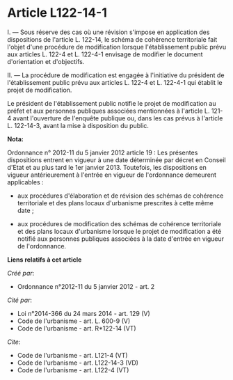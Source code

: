 # Article L122-14-1

I. ― Sous réserve des cas où une révision s'impose en application des dispositions de l'article L. 122-14, le schéma de
cohérence territoriale fait l'objet d'une procédure de modification lorsque l'établissement public prévu aux articles L.
122-4 et L. 122-4-1 envisage de modifier le document d'orientation et d'objectifs. 

II. ― La procédure de modification est engagée à l'initiative du président de l'établissement public prévu aux articles L.
122-4 et L. 122-4-1 qui établit le projet de modification. 

Le président de l'établissement public notifie le projet de modification au préfet et aux personnes publiques associées
mentionnées à l'article L. 121-4 avant l'ouverture de l'enquête publique ou, dans les cas prévus à l'article L. 122-14-3,
avant la mise à disposition du public.

**Nota:**

Ordonnance n° 2012-11 du 5 janvier 2012 article 19 : Les présentes dispositions entrent en vigueur à une date déterminée par
décret en Conseil d'Etat et au plus tard le 1er janvier 2013. Toutefois, les dispositions en vigueur antérieurement à
l'entrée en vigueur de l'ordonnance demeurent applicables :

- aux procédures d'élaboration et de révision des schémas de cohérence territoriale et des plans locaux d'urbanisme
prescrites à cette même date ;

- aux procédures de modification des schémas de cohérence territoriale et des plans locaux d'urbanisme lorsque le projet de
modification a été notifié aux personnes publiques associées à la date d'entrée en vigueur de l'ordonnance.

**Liens relatifs à cet article**

_Créé par_:

  - Ordonnance n°2012-11 du 5 janvier 2012 - art. 2

_Cité par_:

  - Loi n°2014-366 du 24 mars 2014 - art. 129 (V)
  - Code de l'urbanisme - art. L. 600-9 (V)
  - Code de l'urbanisme - art. R*122-14 (VT)

_Cite_:

  - Code de l'urbanisme - art. L121-4 (VT)
  - Code de l'urbanisme - art. L122-14-3 (VD)
  - Code de l'urbanisme - art. L122-4 (VT)
